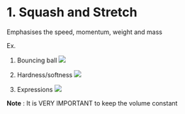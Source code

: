 # 1. Squash and Stretch
Emphasises the speed, momentum, weight and mass
	
Ex. 
1. Bouncing ball
	![](https://i.imgur.com/Y6XKzYB.gif)

2. Hardness/softness
	![](https://i.imgur.com/n4u5U4x.gif)

3. Expressions
	![](https://i.imgur.com/RvoiHHf.gif)


**Note** : It is VERY IMPORTANT to keep the volume constant
